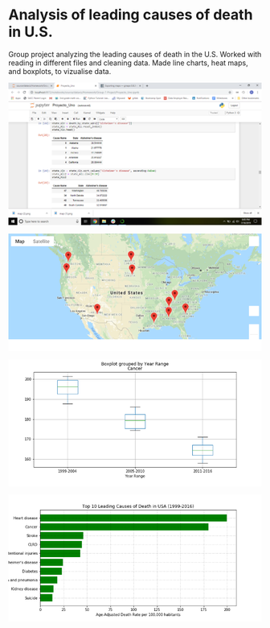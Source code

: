 # Analysis of leading causes of death in U.S.
Group project analyzing the leading causes of death in the U.S.
Worked with reading in different files and cleaning data. 
Made line charts, heat maps, and boxplots, to vizualise data.

![notebook](alzheimers_grouped.png)

![map](alzheimer%20map.png)

![boxplot](Bplot%20Cancer%20Year%20range.png)

![leading](Leading%20Causes%20of%20Death%20USA.png)
